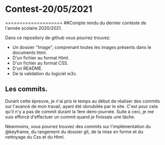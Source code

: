 # Contest-20/05/2021 
====================
##Compte rendu du dernier conteste de l'année scolaire 2020/2021.

Dans ce repository de github vous pourrez trouvez:

* Un dossier "Image", comprenant toutes les images présents dans le documents html.
* D'un fichier au format Html.
* D'un fichier au format CSS.
* D'un README.
* De la validation du logiciel w3c.

## Les commits.

Durant cette épreuve, je n'ai pris le temps au début de réaliser des commits sur l'avancé de mon travail, ayant été obnubilée par le site.
  C'est pour cela qu'il n'y a pas de commit durant la 1ère demi-journée. 
  Suite à ceci, je me suis efforcé d'effectuer un commit quand je finissais une tâche.

Néanmoins, vous pourrez trouvez des commits sur l'implémentation du @keyframe, du rangement du dossier git, de la mise en forme et du nettoyage du Css et du Html.

